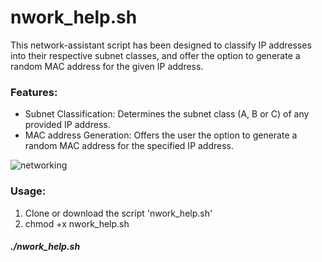 # nwork_help.sh

This network-assistant script has been designed to classify IP addresses into their respective subnet classes,
and offer the option to generate a random MAC address for the given IP address.

### Features:

- Subnet Classification:
  Determines the subnet class (A, B or C) of any provided IP address.
- MAC address Generation:
  Offers the user the option to generate a random MAC address for the specified IP address.

![networking](https://github.com/the-universal-linux-society/subnet-calculator/assets/161962528/5c1487fd-f890-4f41-b412-b8f1e6f28b92)

### Usage: 

1. Clone or download the script 'nwork_help.sh'
2. chmod +x nwork_help.sh

##### ./nwork_help.sh <IP address>


